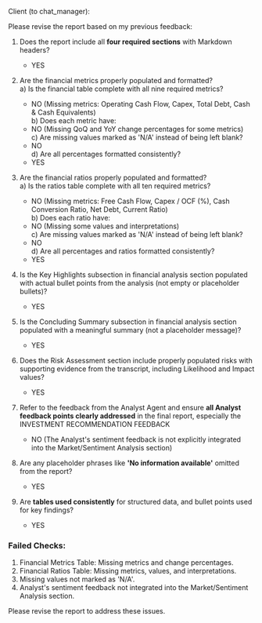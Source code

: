 Client (to chat_manager):

Please revise the report based on my previous feedback:

1. Does the report include all **four required sections** with Markdown headers?  
   - YES

2. Are the financial metrics properly populated and formatted?  
   a) Is the financial table complete with all nine required metrics?  
   - NO (Missing metrics: Operating Cash Flow, Capex, Total Debt, Cash & Cash Equivalents)  
   b) Does each metric have:  
   - NO (Missing QoQ and YoY change percentages for some metrics)  
   c) Are missing values marked as 'N/A' instead of being left blank?  
   - NO  
   d) Are all percentages formatted consistently?  
   - YES

3. Are the financial ratios properly populated and formatted?  
   a) Is the ratios table complete with all ten required metrics?  
   - NO (Missing metrics: Free Cash Flow, Capex / OCF (%), Cash Conversion Ratio, Net Debt, Current Ratio)  
   b) Does each ratio have:  
   - NO (Missing some values and interpretations)  
   c) Are missing values marked as 'N/A' instead of being left blank?  
   - NO  
   d) Are all percentages and ratios formatted consistently?  
   - YES

4. Is the Key Highlights subsection in financial analysis section populated with actual bullet points from the analysis (not empty or placeholder bullets)?  
   - YES

5. Is the Concluding Summary subsection in financial analysis section populated with a meaningful summary (not a placeholder message)?  
   - YES

6. Does the Risk Assessment section include properly populated risks with supporting evidence from the transcript, including Likelihood and Impact values?  
   - YES

7. Refer to the feedback from the Analyst Agent and ensure **all Analyst feedback points clearly addressed** in the final report, especially the INVESTMENT RECOMMENDATION FEEDBACK  
   - NO (The Analyst's sentiment feedback is not explicitly integrated into the Market/Sentiment Analysis section)

8. Are any placeholder phrases like **'No information available'** omitted from the report?  
   - YES

9. Are **tables used consistently** for structured data, and bullet points used for key findings?  
   - YES

### Failed Checks:
1. Financial Metrics Table: Missing metrics and change percentages.
2. Financial Ratios Table: Missing metrics, values, and interpretations.
3. Missing values not marked as 'N/A'.
4. Analyst's sentiment feedback not integrated into the Market/Sentiment Analysis section.

Please revise the report to address these issues.